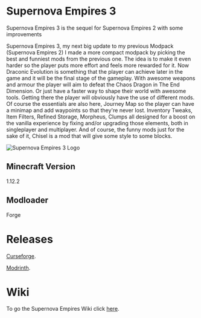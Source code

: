 # Supernova Empires 3

Supernova Empires 3 is the sequel for Supernova Empires 2 with some improvements

Supernova Empires 3, my next big update to my previous Modpack (Supernova Empires 2) I made a more compact modpack by picking the best and funniest mods from the previous one. The idea is to make it even harder so the player puts more effort and feels more rewarded for it. Now Draconic Evolution is something that the player can achieve later in the game and it will be the final stage of the gameplay. With awesome weapons and armour the player will aim to defeat the Chaos Dragon in The End Dimension. Or just have a faster way to shape their world with awesome tools. Getting there the player will obviously have the use of different mods. Of course the essentials are also here, Journey Map so the player can have a minimap and add waypoints so that they're never lost. Inventory Tweaks, Item Filters, Refined Storage, Morpheus, Clumps all designed for a boost on the vanilla experience by fixing and/or upgrading those elements, both in singleplayer and multiplayer. And of course, the funny mods just for the sake of it, Chisel is a mod that will give some style to some blocks.

![Supernova Empires 3 Logo](https://cdn.modrinth.com/data/q84EbSvh/33c08bb2fa839c635f06b6bed21785f235f8d5d7.png)

## Minecraft Version

1.12.2

## Modloader

Forge

# Releases

[Curseforge](https://www.curseforge.com/minecraft/modpacks/supernova-empires-3).

[Modrinth](https://modrinth.com/modpack/supernova-empires-3).

# Wiki

To go the Supernova Empires Wiki click [here](https://filmabem.notion.site/Supernova-Empires-Wiki-18010225aa2b4b30ac6beacc6ad441a4).